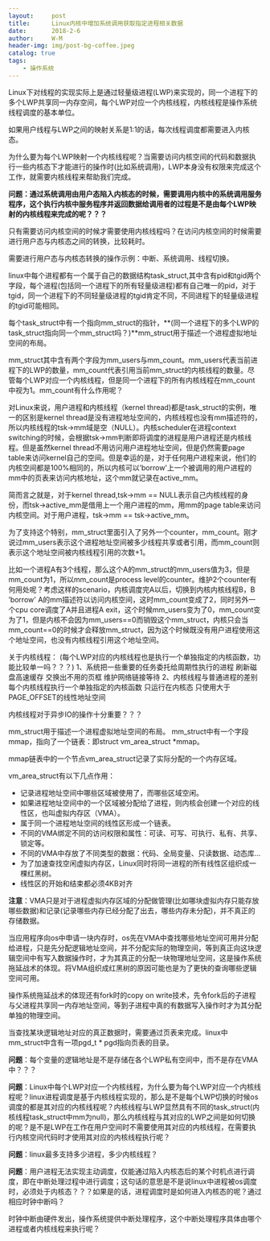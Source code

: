 ```yaml
---
layout:     post
title:      Linux内核中增加系统调用获取指定进程相关数据  
date:       2018-2-6
author:     W-M
header-img: img/post-bg-coffee.jpeg
catalog: true
tags:
    - 操作系统
---
```

Linux下对线程的实现实际上是通过轻量级进程(LWP)来实现的，同一个进程下的多个LWP共享同一内存空间，每个LWP对应一个内核线程，内核线程是操作系统线程调度的基本单位。  

如果用户线程与LWP之间的映射关系是1:1的话，每次线程调度都需要进入内核态。  

为什么要为每个LWP映射一个内核线程呢？当需要访问内核空间的代码和数据执行一些内核态下才能进行的操作时(比如系统调用)，LWP本身没有权限来完成这个工作，就需要内核线程来帮助我们完成。  

**问题：通过系统调用由用户态陷入内核态的时候，需要调用内核中的系统调用服务程序，这个执行内核中服务程序并返回数据给调用者的过程是不是由每个LWP映射的内核线程来完成的呢？？？**  

只有需要访问内核空间的时候才需要使用内核线程吗？在访问内核空间的时候需要进行用户态与内核态之间的转换，比较耗时。  

需要进行用户态与内核态转换的操作示例：中断、系统调用、线程切换。  

linux中每个进程都有一个属于自己的数据结构task_struct,其中含有pid和tgid两个字段，每个进程(包括同一个进程下的所有轻量级进程)都有自己唯一的pid，对于tgid，同一个进程下的不同轻量级进程的tgid肯定不同，不同进程下的轻量级进程的tgid可能相同。  

每个task_struct中有一个指向mm_struct的指针，**(同一个进程下的多个LWP的task_struct指向同一个mm_struct吗？)**mm_struct用于描述一个进程虚拟地址空间的布局。

mm_struct其中含有两个字段为mm_users与mm_count。mm_users代表当前进程下的LWP的数量，mm_count代表引用当前mm_struct的内核线程的数量。尽管每个LWP对应一个内核线程，但是同一个进程下的所有内核线程在mm_count中视为1。mm_count有什么作用呢？  

对Linux来说，用户进程和内核线程（kernel thread)都是task_struct的实例，唯一的区别是kernel thread是没有进程地址空间的，内核线程也没有mm描述符的，所以内核线程的tsk->mm域是空（NULL）。内核scheduler在进程context switching的时候，会根据tsk->mm判断即将调度的进程是用户进程还是内核线程。但是虽然kernel thread不用访问用户进程地址空间，但是仍然需要page table来访问kernel自己的空间。但是幸运的是，对于任何用户进程来说，他们的内核空间都是100%相同的，所以内核可以’borrow'上一个被调用的用户进程的mm中的页表来访问内核地址，这个mm就记录在active_mm。

简而言之就是，对于kernel thread,tsk->mm == NULL表示自己内核线程的身份，而tsk->active_mm是借用上一个用户进程的mm，用mm的page table来访问内核空间。对于用户进程，tsk->mm == tsk->active_mm。

为了支持这个特别，mm_struct里面引入了另外一个counter，mm_count。刚才说过mm_users表示这个进程地址空间被多少线程共享或者引用，而mm_count则表示这个地址空间被内核线程引用的次数+1。  

比如一个进程A有3个线程，那么这个A的mm_struct的mm_users值为3，但是mm_count为1，所以mm_count是process level的counter。维护2个counter有何用处呢？考虑这样的scenario，内核调度完A以后，切换到内核内核线程B，B ’borrow' A的mm描述符以访问内核空间，这时mm_count变成了2，同时另外一个cpu core调度了A并且进程A exit，这个时候mm_users变为了0，mm_count变为了1，但是内核不会因为mm_users==0而销毁这个mm_struct，内核只会当mm_count==0的时候才会释放mm_struct，因为这个时候既没有用户进程使用这个地址空间，也没有内核线程引用这个地址空间。  

关于内核线程：  (每个LWP对应的内核线程也是执行一个单独指定的内核函数，功能比较单一吗？？？)
1、系统把一些重要的任务委托给周期性执行的进程
刷新磁盘高速缓存
交换出不用的页框
维护网络链接等待
2、内核线程与普通进程的差别
每个内核线程执行一个单独指定的内核函数
只运行在内核态
只使用大于PAGE_OFFSET的线性地址空间


内核线程对于异步IO的操作十分重要？？？  

mm_struct用于描述一个进程虚拟地址空间的布局。 mm_struct中有一个字段mmap，指向了一个链表：即struct vm_area_struct *mmap。  

mmap链表中的一个节点vm_area_struct记录了实际分配的一个内存区域。    

vm_area_struct有以下几点作用：  
* 记录进程地址空间中哪些区域被使用了，而哪些区域空闲。  
* 如果进程地址空间中的一个区域被分配给了进程，则内核会创建一个对应的线性区，也叫虚拟内存区（VMA）。
* 属于同一个进程地址空间的线性区形成一个链表。
* 不同的VMA绑定不同的访问权限和属性：可读、可写、可执行、私有、共享、锁定等。
* 不同的VMA中存放了不同类型的数据：代码、全局变量、只读数据、动态库…
* 为了加速查找空闲虚拟内存区，Linux同时将同一进程的所有线性区组织成一棵红黑树。
* 线性区的开始和结束都必须4KB对齐

**注意**：VMA只是对于进程虚拟内存区域的分配做管理(比如哪块虚拟内存只能存放哪些数据)和记录(记录哪些内存已经分配了出去，哪些内存未分配)，并不真正的存储数据。  

当应用程序向os中申请一块内存时，os先在VMA中查找哪些地址空间可用并分配给进程，只是先分配逻辑地址空间，并不分配实际的物理空间，等到真正向这块逻辑空间中有写入数据操作时，才为其真正的分配一块物理地址空间，这是操作系统拖延战术的体现。将VMA组织成红黑树的原因可能也是为了更快的查询哪些逻辑空间可用。    

操作系统拖延战术的体现还有fork时的copy on write技术，先令fork后的子进程与父进程共享同一内存地址空间，等到子进程中真的有数据写入操作时才为其分配单独的物理空间。  

当查找某块逻辑地址对应的真正数据时，需要通过页表来完成。linux中mm_struct中含有一项pgd_t * pgd指向页表的目录。

**问题**：每个变量的逻辑地址是不是存储在各个LWP私有空间中，而不是存在VMA中？？？      

**问题**：Linux中每个LWP对应一个内核线程，为什么要为每个LWP对应一个内核线程呢？linux进程调度是基于内核线程实现的，那么是不是每个LWP切换的时候os调度的都是其对应的内核线程呢？内核线程与LWP显然具有不同的task_struct(内核线程task_struct中mm为null)，那么内核线程与其对应的LWP之间是如何切换的呢？是不是LWP在工作在用户空间时不需要使用其对应的内核线程，在需要执行内核空间代码时才使用其对应的内核线程执行呢？  

**问题**：linux最多支持多少进程，多少内核线程？   

**问题**：用户进程无法实现主动调度，仅能通过陷入内核态后的某个时机点进行调度，即在中断处理过程中进行调度；这句话的意思是不是说linux中进程被os调度时，必须处于内核态？？？如果是的话，进程调度时是如何进入内核态的呢？通过相应时钟中断吗？  

时钟中断由硬件发出，操作系统提供中断处理程序，这个中断处理程序具体由哪个进程或者内核线程来执行呢？    

